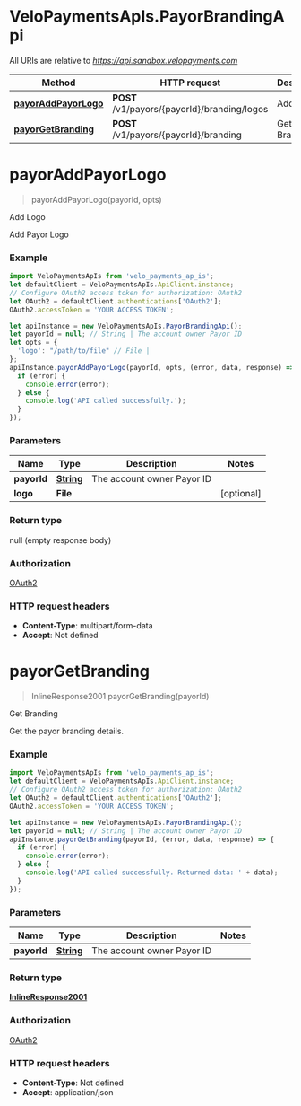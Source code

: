 # VeloPaymentsApIs.PayorBrandingApi

All URIs are relative to *https://api.sandbox.velopayments.com*

Method | HTTP request | Description
------------- | ------------- | -------------
[**payorAddPayorLogo**](PayorBrandingApi.md#payorAddPayorLogo) | **POST** /v1/payors/{payorId}/branding/logos | Add Logo
[**payorGetBranding**](PayorBrandingApi.md#payorGetBranding) | **POST** /v1/payors/{payorId}/branding | Get Branding


<a name="payorAddPayorLogo"></a>
# **payorAddPayorLogo**
> payorAddPayorLogo(payorId, opts)

Add Logo

Add Payor Logo

### Example
```javascript
import VeloPaymentsApIs from 'velo_payments_ap_is';
let defaultClient = VeloPaymentsApIs.ApiClient.instance;
// Configure OAuth2 access token for authorization: OAuth2
let OAuth2 = defaultClient.authentications['OAuth2'];
OAuth2.accessToken = 'YOUR ACCESS TOKEN';

let apiInstance = new VeloPaymentsApIs.PayorBrandingApi();
let payorId = null; // String | The account owner Payor ID
let opts = {
  'logo': "/path/to/file" // File | 
};
apiInstance.payorAddPayorLogo(payorId, opts, (error, data, response) => {
  if (error) {
    console.error(error);
  } else {
    console.log('API called successfully.');
  }
});
```

### Parameters

Name | Type | Description  | Notes
------------- | ------------- | ------------- | -------------
 **payorId** | [**String**](.md)| The account owner Payor ID | 
 **logo** | **File**|  | [optional] 

### Return type

null (empty response body)

### Authorization

[OAuth2](../README.md#OAuth2)

### HTTP request headers

 - **Content-Type**: multipart/form-data
 - **Accept**: Not defined

<a name="payorGetBranding"></a>
# **payorGetBranding**
> InlineResponse2001 payorGetBranding(payorId)

Get Branding

Get the payor branding details.

### Example
```javascript
import VeloPaymentsApIs from 'velo_payments_ap_is';
let defaultClient = VeloPaymentsApIs.ApiClient.instance;
// Configure OAuth2 access token for authorization: OAuth2
let OAuth2 = defaultClient.authentications['OAuth2'];
OAuth2.accessToken = 'YOUR ACCESS TOKEN';

let apiInstance = new VeloPaymentsApIs.PayorBrandingApi();
let payorId = null; // String | The account owner Payor ID
apiInstance.payorGetBranding(payorId, (error, data, response) => {
  if (error) {
    console.error(error);
  } else {
    console.log('API called successfully. Returned data: ' + data);
  }
});
```

### Parameters

Name | Type | Description  | Notes
------------- | ------------- | ------------- | -------------
 **payorId** | [**String**](.md)| The account owner Payor ID | 

### Return type

[**InlineResponse2001**](InlineResponse2001.md)

### Authorization

[OAuth2](../README.md#OAuth2)

### HTTP request headers

 - **Content-Type**: Not defined
 - **Accept**: application/json

